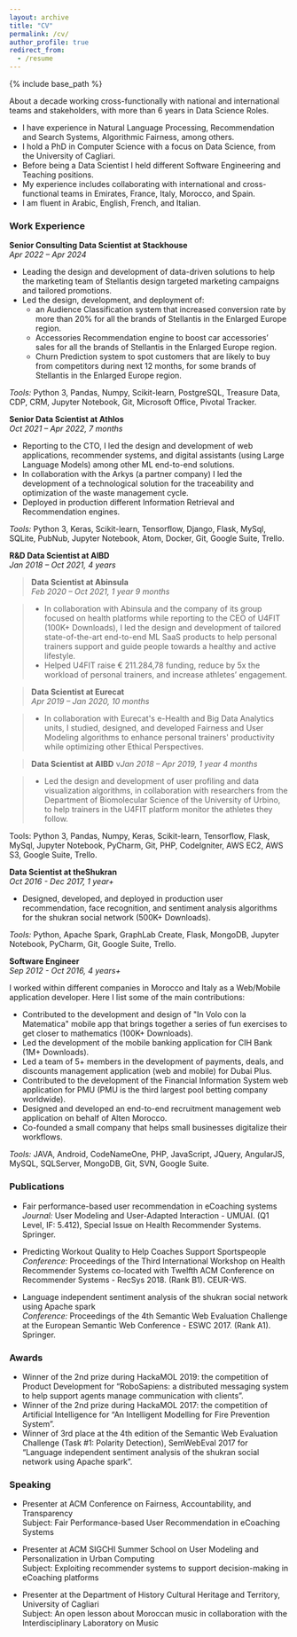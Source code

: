 ```yaml
---
layout: archive
title: "CV"
permalink: /cv/
author_profile: true
redirect_from:
  - /resume
---
```


{% include base_path %}


About a decade working cross-functionally with national and international teams and stakeholders, with more than 6 years in Data Science Roles.

- I have experience in Natural Language Processing, Recommendation and Search Systems, Algorithmic Fairness, among others.
- I hold a PhD in Computer Science with a focus on Data Science, from the University of Cagliari.
- Before being a Data Scientist I held different Software Engineering and Teaching positions.
- My experience includes collaborating with international and cross-functional teams in Emirates, France, Italy, Morocco, and Spain.
- I am fluent in Arabic, English, French, and Italian.

### Work Experience

**Senior Consulting Data Scientist at Stackhouse**  
*Apr 2022 – Apr 2024*  

- Leading the design and development of data-driven solutions to help the marketing team of Stellantis design targeted marketing campaigns and tailored promotions.
- Led the design, development, and deployment of:
  - an Audience Classification system that increased conversion rate by more than 20% for all the brands of Stellantis in the Enlarged Europe region.
  - Accessories Recommendation engine to boost car accessories’ sales for all the brands of Stellantis in the Enlarged Europe region.
  - Churn Prediction system to spot customers that are likely to buy from competitors during next 12 months, for some brands of Stellantis in the Enlarged Europe region.

*Tools:* Python 3, Pandas, Numpy, Scikit-learn, PostgreSQL, Treasure Data, CDP, CRM, Jupyter Notebook, Git, Microsoft Office, Pivotal Tracker.

**Senior Data Scientist at Athlos**  
*Oct 2021 – Apr 2022, 7 months*  

- Reporting to the CTO, I led the design and development of web applications, recommender systems, and digital assistants (using Large Language Models) among other ML end-to-end solutions.
- In collaboration with the Arkys (a partner company) I led the development of a technological solution for the traceability and optimization of the waste management cycle.
- Deployed in production different Information Retrieval and Recommendation engines.

*Tools:* Python 3, Keras, Scikit-learn, Tensorflow, Django, Flask, MySql, SQLite, PubNub, Jupyter Notebook, Atom, Docker, Git, Google Suite, Trello.

**R&D Data Scientist at AIBD**  
*Jan 2018 – Oct 2021, 4 years*  
  > **Data Scientist at Abinsula**  
  > *Feb 2020 – Oct 2021, 1 year 9 months*  

  > - In collaboration with Abinsula and the company of its group focused on health platforms while reporting to the CEO of U4FIT (100K+ Downloads), I led the design and development of tailored state-of-the-art end-to-end ML SaaS products to help personal trainers support and guide people towards a healthy and active lifestyle.
  > - Helped U4FIT raise € 211.284,78 funding, reduce by 5x the workload of personal trainers, and increase athletes’ engagement.
  
  > **Data Scientist at Eurecat**  
  > *Apr 2019 – Jan 2020, 10 months*  
   
  > - In collaboration with Eurecat's e-Health and Big Data Analytics units, I studied, designed, and developed Fairness and User Modeling algorithms to enhance personal trainers' productivity while optimizing other Ethical Perspectives.
  
  > **Data Scientist at AIBD**
  v*Jan 2018 – Apr 2019, 1 year 4 months*
  
  > - Led the design and development of user profiling and data visualization algorithms, in collaboration with researchers from the Department of Biomolecular Science of the University of Urbino, to help trainers in the U4FIT platform monitor the athletes they follow.
    
    
Tools: Python 3, Pandas, Numpy, Keras, Scikit-learn, Tensorflow, Flask, MySql, Jupyter Notebook, PyCharm, Git, PHP, CodeIgniter, AWS EC2, AWS S3, Google Suite, Trello.

**Data Scientist at theShukran**  
*Oct 2016 - Dec 2017, 1 year+*  

- Designed, developed, and deployed in production user recommendation, face recognition, and sentiment analysis algorithms for the shukran social network (500K+ Downloads).

*Tools:* Python, Apache Spark, GraphLab Create, Flask, MongoDB, Jupyter Notebook, PyCharm, Git, Google Suite, Trello.

**Software Engineer**  
*Sep 2012 - Oct 2016, 4 years+*  

I worked within different companies in Morocco and Italy as a Web/Mobile application developer. Here I list some of the main contributions:

- Contributed to the development and design of "In Volo con la Matematica" mobile app that brings together a series of fun exercises to get closer to mathematics (100K+ Downloads).
- Led the development of the mobile banking application for CIH Bank (1M+ Downloads).
- Led a team of 5+ members in the development of payments, deals, and discounts management application (web and mobile) for Dubai Plus.
- Contributed to the development of the Financial Information System web application for PMU (PMU is the third largest pool betting company worldwide).
- Designed and developed an end-to-end recruitment management web application on behalf of Alten Morocco.
- Co-founded a small company that helps small businesses digitalize their workflows.

*Tools:* JAVA, Android, CodeNameOne, PHP, JavaScript, JQuery, AngularJS, MySQL, SQLServer, MongoDB, Git, SVN, Google Suite.

### Publications

- Fair performance-based user recommendation in eCoaching systems  
  *Journal:* User Modeling and User-Adapted Interaction - UMUAI. (Q1 Level, IF: 5.412), Special Issue on Health Recommender Systems. Springer.

- Predicting Workout Quality to Help Coaches Support Sportspeople  
  *Conference:* Proceedings of the Third International Workshop on Health Recommender Systems co-located with Twelfth ACM Conference on Recommender Systems - RecSys 2018. (Rank B1). CEUR-WS.

- Language independent sentiment analysis of the shukran social network using Apache spark  
  *Conference:* Proceedings of the 4th Semantic Web Evaluation Challenge at the European Semantic Web Conference - ESWC 2017. (Rank A1). Springer.

### Awards

- Winner of the 2nd prize during HackaMOL 2019: the competition of Product Development for “RoboSapiens: a distributed messaging system to help support agents manage communication with clients”.
- Winner of the 2nd prize during HackaMOL 2017: the competition of Artificial Intelligence for “An Intelligent Modelling for Fire Prevention System”.
- Winner of 3rd place at the 4th edition of the Semantic Web Evaluation Challenge (Task #1: Polarity Detection), SemWebEval 2017 for “Language independent sentiment analysis of the shukran social network using Apache spark”.

### Speaking

- Presenter at ACM Conference on Fairness, Accountability, and Transparency  
  Subject: Fair Performance-based User Recommendation in eCoaching Systems

- Presenter at ACM SIGCHI Summer School on User Modeling and Personalization in Urban Computing  
  Subject: Exploiting recommender systems to support decision-making in eCoaching platforms

- Presenter at the Department of History Cultural Heritage and Territory, University of Cagliari  
  Subject: An open lesson about Moroccan music in collaboration with the Interdisciplinary Laboratory on Music

